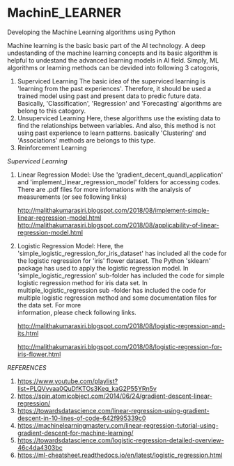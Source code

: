 # MachinE_LEARNER
Developing the Machine Learning algorithms using Python

Machine learning is the basic basic part of the AI technology. A deep undestanding of the machine learning concepts and its basic algorithm is helpful to undestand the advanced learning models in AI field. Simply, ML algorithms or learning methods can be devided into following 3 catogoris,
1. Superviced Learning 
      The basic idea of the superviced learning is 'learning from the past experiences'. Therefore, it should be used a trained 
      model using past and present data to predic future data. Basically, 'Classification', 'Regression' and 'Forecasting'
      algorithms are belong to this catogory.
2. Unsuperviced Learning 
      Here, these algorithms use the existing data to find the relationships between variables. And also, this method is not using
      past experience to learn patterns. basically 'Clustering' and 'Associations' methods are belongs to this type.
3. Reinforcement Learning
      

*Superviced Learning*
1. Linear Regression Model:
   Use the 'gradient_decent_quandl_application' and 'implement_linear_regression_model' folders for accessing codes. There are .pdf 
   files for more infomations with the analysis of measurements (or see following links)

      http://malithakumarasiri.blogspot.com/2018/08/implement-simple-linear-regression-model.html
      http://malithakumarasiri.blogspot.com/2018/08/applicability-of-linear-regression-model.html
                          
2. Logistic Regression Model:
   Here, the 'simple_logistic_regression_for_iris_dataset' has included all the code for the logistic regression for 'iris' 
   flower dataset. The Python 'sklearn' package has used to apply the logistic regression model. In 'simple_logistic_regression'
   sub-folder has included the code for simple logistic regression method for iris data set. In multiple_logistic_regression sub
   -folder has included the code for multiple logistic regression method and some documentation files for the data set. For more  
   information, please check following links.   
   
      http://malithakumarasiri.blogspot.com/2018/08/logistic-regression-and-its.html
      
      http://malithakumarasiri.blogspot.com/2018/08/logistic-regression-for-iris-flower.html









*REFERENCES*
1. https://www.youtube.com/playlist?list=PLQVvvaa0QuDfKTOs3Keq_kaG2P55YRn5v
2. https://spin.atomicobject.com/2014/06/24/gradient-descent-linear-regression/
3. https://towardsdatascience.com/linear-regression-using-gradient-descent-in-10-lines-of-code-642f995339c0
4. https://machinelearningmastery.com/linear-regression-tutorial-using-gradient-descent-for-machine-learning/
5. https://towardsdatascience.com/logistic-regression-detailed-overview-46c4da4303bc
6. https://ml-cheatsheet.readthedocs.io/en/latest/logistic_regression.html


